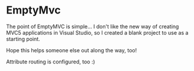 # EmptyMvc

The point of EmptyMVC is simple... I don't like the new way of creating MVC5 applications in Visual Studio, so I created a blank project to use as a starting point.

Hope this helps someone else out along the way, too!

Attribute routing is configured, too :)